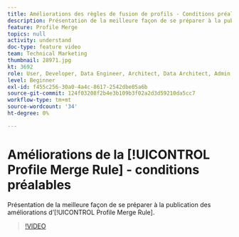 ```yaml
---
title: Améliorations des règles de fusion de profils - Conditions préalables
description: Présentation de la meilleure façon de se préparer à la publication des améliorations des règles de fusion de profils.
feature: Profile Merge
topics: null
activity: understand
doc-type: feature video
team: Technical Marketing
thumbnail: 28971.jpg
kt: 3692
role: User, Developer, Data Engineer, Architect, Data Architect, Admin, Leader
level: Beginner
exl-id: f455c256-30a0-4a4c-8617-2542dbe05a6b
source-git-commit: 124f03208f2b4e3b109b3f02a2d3d59210da5cc7
workflow-type: tm+mt
source-wordcount: '34'
ht-degree: 0%

---
```


# Améliorations de la [!UICONTROL Profile Merge Rule] - conditions préalables

Présentation de la meilleure façon de se préparer à la publication des améliorations d’[!UICONTROL Profile Merge Rule].

>[!VIDEO](https://video.tv.adobe.com/v/32189/?quality=12&captions=fre_fr)
